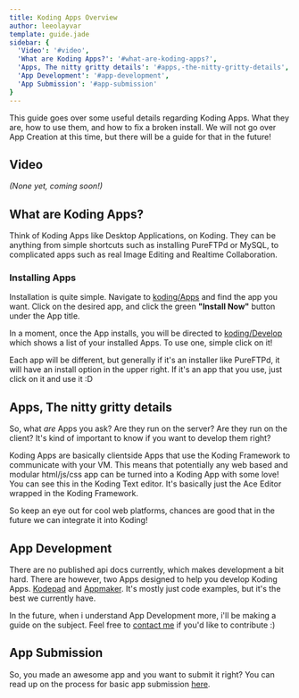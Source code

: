 ```yaml
---
title: Koding Apps Overview
author: leeolayvar
template: guide.jade
sidebar: {
  'Video': '#video',
  'What are Koding Apps?': '#what-are-koding-apps?',
  'Apps, The nitty gritty details': '#apps,-the-nitty-gritty-details',
  'App Development': '#app-development',
  'App Submission': '#app-submission'
}
---
```



This guide goes over some useful details regarding Koding Apps. What they are,
how to use them, and how to fix a broken install. We will not go over
App Creation at this time, but there will be a guide for that in the future!



## Video

*(None yet, coming soon!)*



## What are Koding Apps?

Think of Koding Apps like Desktop Applications, on Koding. They can be
anything from simple shortcuts such as installing PureFTPd or MySQL,
to complicated apps such as real Image Editing and Realtime Collaboration.

### Installing Apps

Installation is quite simple. Navigate to [koding/Apps][0] and find the app
you want. Click on the desired app, and click the green **"Install Now"**
button under the App title.

In a moment, once the App installs, you will be directed to
[koding/Develop][1] which shows a list of your installed Apps. To use one,
simple click on it!

Each app will be different, but generally if it's an installer like
PureFTPd, it will have an install option in the upper right. If it's an
app that you use, just click on it and use it :D



## Apps, The nitty gritty details

So, what *are* Apps you ask? Are they run on the server? Are they run on the
client? It's kind of important to know if you want to develop them right?

Koding Apps are basically clientside Apps that use the Koding Framework
to communicate with your VM. This means that potentially any web based
and modular html/js/css app can be turned into a Koding App with some
love! You can see this in the Koding Text editor. It's basically just the
Ace Editor wrapped in the Koding Framework.

So keep an eye out for cool web platforms, chances are good that in
the future we can integrate it into Koding!



## App Development

There are no published api docs currently, which makes development a bit
hard. There are however, two Apps designed to help you develop Koding Apps.
[Kodepad][2] and [Appmaker][3]. It's mostly just code examples, but it's the
best we currently have.

In the future, when i understand App Development more, i'll be making a
guide on the subject. Feel free to [contact me][4] if you'd like to
contribute :)



## App Submission

So, you made an awesome app and you want to submit it right? You can read up 
on the process for basic app submission [here](app-submission).




[0]: https://koding.com/Apps
[1]: https://koding.com/Develop
[2]: https://koding.com/Apps/kodepad
[3]: https://koding.com/Apps/appmaker
[4]: https://github.com/koding/docs/issues/new

